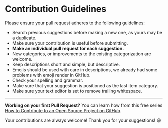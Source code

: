 # Contribution Guidelines

Please ensure your pull request adheres to the following guidelines:

- Search previous suggestions before making a new one, as yours may be a duplicate.
- Make sure your contribution is useful before submitting.
- **Make an individual pull request for each suggestion.**
- New categories, or improvements to the existing categorization are welcome.
- Keep descriptions short and simple, but descriptive.
- Emojis should be used with care in descriptions, we already had some problems with emoji render in GitHub.
- Check your spelling and grammar.
- Make sure that your suggestion is positioned as the last item category.
- Make sure your text editor is set to remove trailing whitespace.

---

**Working on your first Pull Request?** You can learn how from this free series [How to Contribute to an Open Source Project on GitHub](https://egghead.io/series/how-to-contribute-to-an-open-source-project-on-github).

Your contributions are always welcome! Thank you for your suggestions! :smiley: